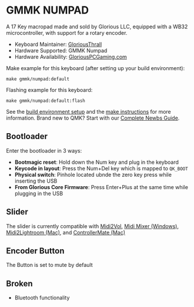 # GMMK NUMPAD

A 17 Key macropad made and sold by Glorious LLC, equipped with a WB32 microcontroller, with support for a rotary encoder.

* Keyboard Maintainer: [GloriousThrall](https://github.com/GloriousThrall)
* Hardware Supported: GMMK Numpad
* Hardware Availability: [GloriousPCGaming.com](https://www.gloriousgaming.com/products/gmmk-numpad)

Make example for this keyboard (after setting up your build environment):

    make gmmk/numpad:default

Flashing example for this keyboard:

    make gmmk/numpad:default:flash

See the [build environment setup](https://docs.qmk.fm/#/getting_started_build_tools) and the [make instructions](https://docs.qmk.fm/#/getting_started_make_guide) for more information. Brand new to QMK? Start with our [Complete Newbs Guide](https://docs.qmk.fm/#/newbs).

## Bootloader

Enter the bootloader in 3 ways:

* **Bootmagic reset**: Hold down the Num key and plug in the keyboard
* **Keycode in layout**: Press the Num+Del key which is mapped to `QK_BOOT`
* **Physical switch**: Pinhole located ubnde the zero key press while inserting the USB
* **From Glorious Core Firmware**: Press Enter+Plus at the same time while plugging in the USB

## Slider

The slider is currently compatible with [Midi2Vol](https://github.com/jesusvallejo/Midi2Vol), [Midi Mixer (Windows)](https://github.com/jpwilliams/midi-mixer-releases/releases), [Midi2Lightroom (Mac)](https://rsjaffe.github.io/MIDI2LR/), and [ControllerMate (Mac)](https://www.orderedbytes.com/controllermate/)

## Encoder Button

The Button is set to mute by default

## Broken

* Bluetooth functionality